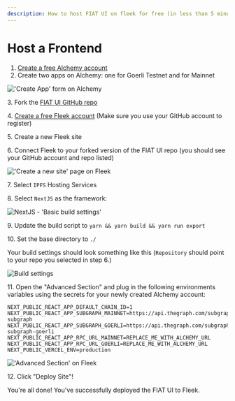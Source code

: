 ```yaml
---
description: How to host FIAT UI on fleek for free (in less than 5 minutes)
---
```


# Host a Frontend

1. [Create a free Alchemy account](https://www.alchemy.com/)
2. Create two apps on Alchemy: one for Goerli Testnet and for Mainnet

!['Create App' form on Alchemy](https://user-images.githubusercontent.com/101981457/182910069-ca9e3828-b5fd-4777-b390-a038806ade5f.png)

3\. Fork the [FIAT UI GitHub repo](https://github.com/fiatdao/fiat-ui.git)

4\. [Create a free Fleek account](https://fleek.co/) (Make sure you use your GitHub account to register)

5\. Create a new Fleek site

6\. Connect Fleek to your forked version of the FIAT UI repo (you should see your GitHub account and repo listed)

!['Create a new site' page on Fleek](https://user-images.githubusercontent.com/101981457/182909143-72860a47-a729-4f7b-b698-b82ddf791b76.png)

7\. Select `IPFS` Hosting Services

8\. Select `NextJS` as the framework:&#x20;

![NextJS - 'Basic build settings'](https://user-images.githubusercontent.com/101981457/182909327-73dee41d-f488-4e47-ab85-7a58a36b718e.png)

9\. Update the build script to `yarn && yarn build && yarn run export`

10\. Set the base directory to `./`

Your build settings should look something like this (`Repository` should point to your repo you selected in step 6.)

![Build settings](https://user-images.githubusercontent.com/101981457/182911878-3add0525-4614-42b2-834e-058caf704334.png)

11\. Open the "Advanced Section" and plug in the following environments variables using the secrets for your newly created Alchemy account:

```
NEXT_PUBLIC_REACT_APP_DEFAULT_CHAIN_ID=1
NEXT_PUBLIC_REACT_APP_SUBGRAPH_MAINNET=https://api.thegraph.com/subgraphs/name/fiatdao/fiat-subgraph
NEXT_PUBLIC_REACT_APP_SUBGRAPH_GOERLI=https://api.thegraph.com/subgraphs/name/fiatdao/fiat-subgraph-goerli
NEXT_PUBLIC_REACT_APP_RPC_URL_MAINNET=REPLACE_ME_WITH_ALCHEMY_URL
NEXT_PUBLIC_REACT_APP_RPC_URL_GOERLI=REPLACE_ME_WITH_ALCHEMY_URL
NEXT_PUBLIC_VERCEL_ENV=production
```

!['Advanced Section' on Fleek](https://user-images.githubusercontent.com/101981457/182909706-0278e0a1-eb84-4988-b112-3a55f74469d4.png)

12\. Click "Deploy Site"!

You're all done! You've successfully deployed the FIAT UI to Fleek.
